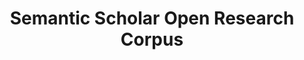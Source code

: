 ---
layout: default
citation: 'Waleed Ammar et al. 2018. Construction of the Literature Graph in Semantic
  Scholar. NAACL https://www.semanticscholar.org/paper/09e3cf5704bcb16e6657f6ceed70e93373a54618 '
contributors: Waleed Ammar, Dirk Groneveld, +20 authors
cost: None
description: 'Semantic Scholar''s records for research papers published in all fields
  provided as an easy-to-use JSON archive. '
last_edit: Thu, 27 Jan 2022 16:31:50 GMT
location: https://api.semanticscholar.org/corpus
maintained_by: Semantic Scholar, feedback@semanticscholar.org
record_creation_timestamp: 12/7/2020 17:20:46
slug: sem_scholar_open_research
tags:
- citation
- scholarly literature
terms_of_use: ODC-BY
title: Semantic Scholar Open Research Corpus
uuid: ff4ffcf9-5721-4148-ac59-140b9ed4dab5
---